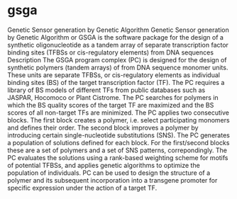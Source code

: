 # gsga
Genetic Sensor generation by Genetic Algorithm
Genetic Sensor generation by Genetic Algorithm or GSGA is the software package for the design of a synthetic oligonucleotide as a tandem array of separate transcription factor binding sites (TFBSs or cis-regulatory elements) from DNA sequences 
Description
The GSGA program complex (PC) is designed for the design of synthetic polymers (tandem arrays) of from DNA sequence monomer units. These units are separate TFBSs, or cis-regulatory elements as individual binding sites (BS) of the target transcription factor (TF). 
The PC requires a library of BS models of different TFs from public databases such as JASPAR, Hocomoco or Plant Cistrome. The PC searches for polymers in which the BS quality scores of the target TF are maximized and the BS scores of all non-target TFs are minimized. 
The PC applies two consecutive blocks. The first block creates a polymer, i.e. select participating monomers and defines their order. The second block improves a polymer by introducing certain single-nucleotide substitutions (SNS). 
The PC generates a population of solutions defined for each block. For the first/second blocks these are a set of polymers and a set of SNS patterns, correpondingly. 
The PC evaluates the solutions using a rank-based weighting scheme for motifs of potential TFBSs, and applies genetic algorithms to optimize the population of individuals. 
PC can be used to design the structure of a polymer and its subsequent incorporation into a transgene promoter for specific expression under the action of a target TF.
